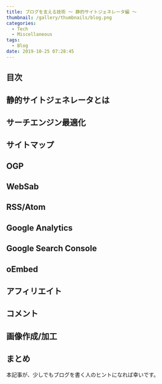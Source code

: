 ```yaml
---
title: ブログを支える技術 〜 静的サイトジェネレータ編 〜
thumbnail: /gallery/thumbnails/blog.png
categories:
  - Tech
  - Miscellaneous
tags:
  - Blog
date: 2019-10-25 07:28:45
---
```




<!-- more -->

## 目次
<!-- toc -->

## 静的サイトジェネレータとは

## サーチエンジン最適化

## サイトマップ

## OGP

## WebSab

## RSS/Atom

## Google Analytics

## Google Search Console

## oEmbed

## アフィリエイト

## コメント


## 画像作成/加工




## まとめ


本記事が、少しでもブログを書く人のヒントになれば幸いです。